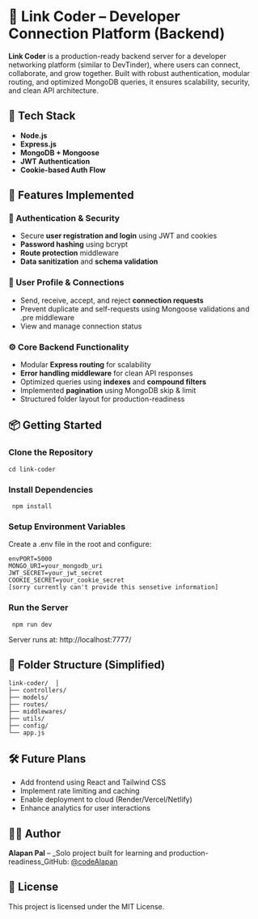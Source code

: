 
# 🔗 Link Coder – Developer Connection Platform (Backend)

**Link Coder** is a production-ready backend server for a developer networking platform (similar to DevTinder), where users can connect, collaborate, and grow together. Built with robust authentication, modular routing, and optimized MongoDB queries, it ensures scalability, security, and clean API architecture.

## 🚀 Tech Stack

- **Node.js**
- **Express.js**
- **MongoDB + Mongoose**
- **JWT Authentication**
- **Cookie-based Auth Flow**

## 🧩 Features Implemented

### 🔐 Authentication & Security

- Secure **user registration and login** using JWT and cookies
- **Password hashing** using bcrypt
- **Route protection** middleware
- **Data sanitization** and **schema validation**

### 👤 User Profile & Connections

- Send, receive, accept, and reject **connection requests**
- Prevent duplicate and self-requests using Mongoose validations and .pre middleware
- View and manage connection status

### ⚙️ Core Backend Functionality

- Modular **Express routing** for scalability
- **Error handling middleware** for clean API responses
- Optimized queries using **indexes** and **compound filters**
- Implemented **pagination** using MongoDB skip & limit
- Structured folder layout for production-readiness

## 📦 Getting Started

### Clone the Repository

```git clone https://github.com/yourusername/link-coder.git
cd link-coder
```

### Install Dependencies

`  npm install  `

### Setup Environment Variables

Create a .env file in the root and configure:

```
envPORT=5000
MONGO_URI=your_mongodb_uri
JWT_SECRET=your_jwt_secret  
COOKIE_SECRET=your_cookie_secret
[sorry currently can't provide this sensetive information]
```

### Run the Server

 ```  npm run dev  ```

Server runs at: http://localhost:7777/

## 📁 Folder Structure (Simplified)

 ```  
 link-coder/  │  
 ├── controllers/  
 ├── models/  
 ├── routes/  
 ├── middlewares/ 
 ├── utils/ 
 ├── config/  
 └── app.js 
 ```

## 🛠️ Future Plans

- Add frontend using React and Tailwind CSS
- Implement rate limiting and caching
- Enable deployment to cloud (Render/Vercel/Netlify)
- Enhance analytics for user interactions

## 🙋‍♂️ Author

**Alapan Pal** – \_Solo project built for learning and production-readiness_GitHub: [@codeAlapan](https://github.com/codeAlapan)

## 📄 License

This project is licensed under the MIT License.
